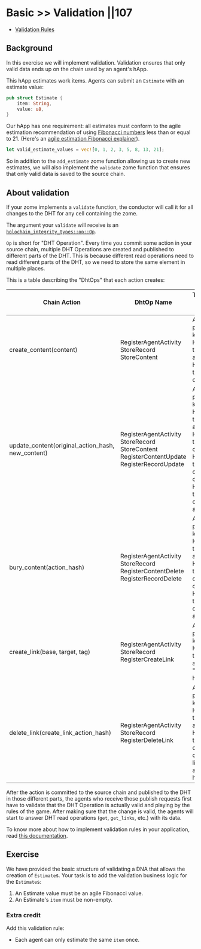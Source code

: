 # Basic >> Validation ||107

<inline-notification type="tip" title="Useful reads">
  <ul>
    <li><a href="/concepts/validation-rules/">Validation Rules</a></li>
  </ul>
</inline-notification>

## Background

In this exercise we will implement validation. Validation ensures that only valid data ends up on
the chain used by an agent's hApp.

This hApp estimates work items. Agents can submit an `Estimate` with an estimate value:

```rust
pub struct Estimate {
    item: String,
    value: u8,
}
```

Our hApp has one requirement: all estimates must conform to the agile estimation recommendation of
using [Fibonacci numbers](https://en.wikipedia.org/wiki/Fibonacci_number) less than or equal to 21.
(Here's an [agile estimation Fibonacci explainer](https://www.mountaingoatsoftware.com/blog/why-the-fibonacci-sequence-works-well-for-estimating)).

```rust
let valid_estimate_values = vec![0, 1, 2, 3, 5, 8, 13, 21];
```

So in addition to the `add_estimate` zome function allowing us to create new estimates, we will also
implement the `validate` zome function that ensures that only valid data is saved to the source chain.

## About validation

If your zome implements a `validate` function, the conductor will call it for all changes to the DHT
for any cell containing the zome.

The argument your `validate` will receive is an
[`holochain_integrity_types::op::Op`](https://docs.rs/holochain_integrity_types/0.0.5/holochain_integrity_types/op/enum.Op.html).

`Op` is short for "DHT Operation". Every time you commit some action in your source chain, multiple DHT Operations are created and published to different parts of the DHT. This is because different read operations need to read different parts of the DHT, so we need to store the same element in multiple places.

This is a table describing the "DhtOps" that each action creates:


| Chain Action | DhtOp Name | Targeted hash basis | Payload | Metadata |
|--------------|------------|---------------------|---------|----------|
|create_content(content)| RegisterAgentActivity<br/> StoreRecord<br/> StoreContent | Author's public key<br/> Hash of the action <br/> Hash of the content | Action <br/> Record <br/> Record | Hash of the action <br/> -  <br/> - |
|update_content(original_action_hash, new_content)| RegisterAgentActivity<br/> StoreRecord<br/> StoreContent<br/> RegisterContentUpdate<br/> RegisterRecordUpdate | Author's public key<br/> Hash of the action <br/> Hash of the content <br/> Hash of the original content <br/> Hash of the original action | New action <br/> New Record <br/> New record <br/> New action <br/> New action | Hash of the action <br/> - <br/> New content updates old content <br/> Old content is updated to new content <br/> Old action is updated to new action |
|bury_content(action_hash)| RegisterAgentActivity<br/> StoreRecord<br/> RegisterContentDelete<br/> RegisterRecordDelete| Author's public key <br/> Hash of the new action <br/> Hash of the deleted content <br/> Hash of the deleted action | New action <br/> New Record <br/> New action <br/> New action | Hash of the action <br/> - <br/> Old content deleted by new action <br/> Old action deleted by new action |
|create_link(base, target, tag)| RegisterAgentActivity<br/> StoreRecord<br/> RegisterCreateLink| Author's public key <br/> Hash of the new action <br/> "Base" hash | Action <br/> Record <br/> Action |  Hash of the action <br/> - <br/> Link from the base to the target hash|
|delete_link(create_link_action_hash)| RegisterAgentActivity<br/> StoreRecord<br/> RegisterDeleteLink | Author's public key <br/> Hash of the new action <br/> Hash of the deleted create link action hash | Action <br/> Record <br/> Action | Hash of the action <br/> - <br/> Deleted link sent to tombstone | 

After the action is committed to the source chain and published to the DHT in those different parts, the agents who receive those publish requests first have to validate that the DHT Operation is actually valid and playing by the rules of the game. After making sure that the change is valid, the agents will start to answer DHT read operations (`get`, `get_links`, etc.) with its data.

To know more about how to implement validation rules in your application, read [this documentation](https://docs.rs/holochain_integrity_types/0.0.5/holochain_integrity_types/op/enum.Op.html#producing-operations).

## Exercise

We have provided the basic structure of validating a DNA that allows the creation of `Estimate`s.
Your task is to add the validation business logic for the `Estimate`s:

1. An Estimate value must be an agile Fibonacci value.
2. An Estimate's `item` must be non-empty.

### Extra credit

Add this validation rule:

* Each agent can only estimate the same `item` once.

